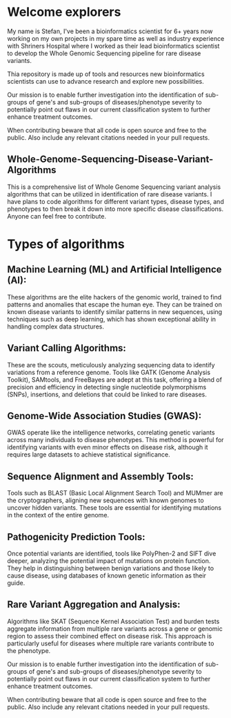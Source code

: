 # Welcome explorers

My name is Stefan, I've been a bioinformatics scientist for 6+ years now working on my own projects in my spare time as well as industry experience with Shriners Hospital where I worked as their lead bioinformatics scientist to develop the Whole Genomic Sequencing pipeline for rare disease variants.

Thia repository is made up of tools and resources new bioinformatics scientists can use to advance research and explore new possibilities. 

Our mission is to enable further investigation into the identification of sub-groups of gene's and sub-groups of diseases/phenotype severity to potentially point out flaws in our current classification system to further enhance treatment outcomes.

When contributing beware that all code is open source and free to the public. Also include any relevant citations needed in your pull requests.

## Whole-Genome-Sequencing-Disease-Variant-Algorithms
This is a comprehensive list of Whole Genome Sequencing variant analysis algorithms that can be utilized in identification of rare disease variants. I have plans to code algorithms for different variant types, disease types, and phenotypes to then break it down into more specific disease classifications. Anyone can feel free to contribute.

# Types of algorithms

## Machine Learning (ML) and Artificial Intelligence (AI): 
These algorithms are the elite hackers of the genomic world, trained to find patterns and anomalies that escape the human eye. They can be trained on known disease variants to identify similar patterns in new sequences, using techniques such as deep learning, which has shown exceptional ability in handling complex data structures.

## Variant Calling Algorithms: 
These are the scouts, meticulously analyzing sequencing data to identify variations from a reference genome. Tools like GATK (Genome Analysis Toolkit), SAMtools, and FreeBayes are adept at this task, offering a blend of precision and efficiency in detecting single nucleotide polymorphisms (SNPs), insertions, and deletions that could be linked to rare diseases.

## Genome-Wide Association Studies (GWAS): 
GWAS operate like the intelligence networks, correlating genetic variants across many individuals to disease phenotypes. This method is powerful for identifying variants with even minor effects on disease risk, although it requires large datasets to achieve statistical significance.

## Sequence Alignment and Assembly Tools: 
Tools such as BLAST (Basic Local Alignment Search Tool) and MUMmer are the cryptographers, aligning new sequences with known genomes to uncover hidden variants. These tools are essential for identifying mutations in the context of the entire genome.

## Pathogenicity Prediction Tools: 
Once potential variants are identified, tools like PolyPhen-2 and SIFT dive deeper, analyzing the potential impact of mutations on protein function. They help in distinguishing between benign variations and those likely to cause disease, using databases of known genetic information as their guide.

## Rare Variant Aggregation and Analysis: 
Algorithms like SKAT (Sequence Kernel Association Test) and burden tests aggregate information from multiple rare variants across a gene or genomic region to assess their combined effect on disease risk. This approach is particularly useful for diseases where multiple rare variants contribute to the phenotype.

Our mission is to enable further investigation into the identification of sub-groups of gene's and sub-groups of diseases/phenotype severity to potentially point out flaws in our current classification system to further enhance treatment outcomes.

When contributing beware that all code is open source and free to the public. Also include any relevant citations needed in your pull requests.
